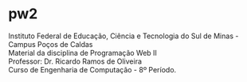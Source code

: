 # pw2 

Instituto Federal de Educação, Ciência e Tecnologia do Sul de Minas - Campus Poços de Caldas <br/>
Material da disciplina de Programação Web II <br/>
Professor: Dr. Ricardo Ramos de Oliveira <br/>
Curso de Engenharia de Computação - 8º Período. 
